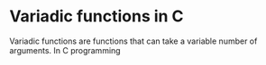 # Variadic functions in C

 Variadic functions are functions that can take a variable number of arguments. In C programming

